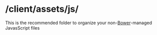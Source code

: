 # /client/assets/js/

This is the recommended folder to organize your non-[Bower](http://bower.io)-managed JavasScript files